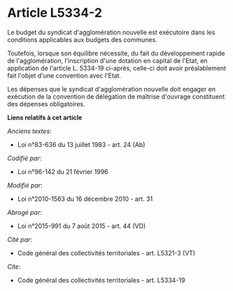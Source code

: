 # Article L5334-2

Le budget du syndicat d'agglomération nouvelle est exécutoire dans les conditions applicables aux budgets des communes. 

Toutefois, lorsque son équilibre nécessite, du fait du développement rapide de l'agglomération, l'inscription d'une dotation
en capital de l'Etat, en application de l'article L. 5334-19 ci-après, celle-ci doit avoir préalablement fait l'objet d'une
convention avec l'Etat. 

Les dépenses que le syndicat d'agglomération nouvelle doit engager en exécution de la convention de délégation de maîtrise
d'ouvrage constituent des dépenses obligatoires.

**Liens relatifs à cet article**

_Anciens textes_:

  - Loi n°83-636 du 13 juillet 1983 - art. 24 (Ab)

_Codifié par_:

  - Loi n°96-142 du 21 février 1996

_Modifié par_:

  - Loi n°2010-1563 du 16 décembre 2010 - art. 31

_Abrogé par_:

  - Loi n°2015-991 du 7 août 2015 - art. 44 (VD)

_Cité par_:

  - Code général des collectivités territoriales - art. L5321-3 (VT)

_Cite_:

  - Code général des collectivités territoriales - art. L5334-19
